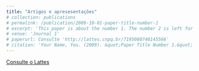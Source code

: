 ```yaml
---
title: "Artigos e apresesentações"
# collection: publications
# permalink: /publication/2009-10-01-paper-title-number-1
# excerpt: 'This paper is about the number 1. The number 2 is left for future work.'
# venue: 'Journal 1'
# paperurl: Consulte 'http://lattes.cnpq.br/7195080748145566'
# citation: 'Your Name, You. (2009). &quot;Paper Title Number 1.&quot; <i>Journal 1</i>. 1(1).'
---
```

 <a href="http://lattes.cnpq.br/7195080748145566" target="_top">Consulte o Lattes</a>